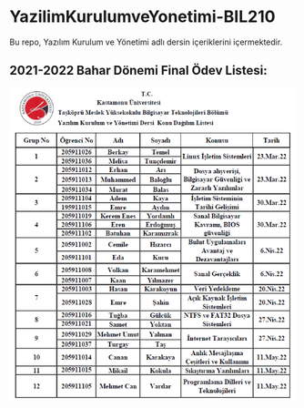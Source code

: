 # YazilimKurulumveYonetimi-BIL210
Bu repo, Yazılım Kurulum ve Yönetimi adlı dersin içeriklerini içermektedir.


## 2021-2022 Bahar Dönemi Final Ödev Listesi:


![Ödev Listesi](figure1.png "Ödev Listesi")
